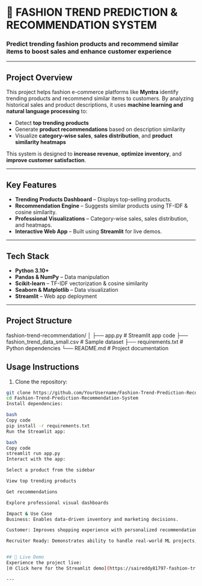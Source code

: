 # 👗 FASHION TREND PREDICTION & RECOMMENDATION SYSTEM
### Predict trending fashion products and recommend similar items to boost sales and enhance customer experience

---

## Project Overview
This project helps fashion e-commerce platforms like **Myntra** identify trending products and recommend similar items to customers. By analyzing historical sales and product descriptions, it uses **machine learning and natural language processing** to:

- Detect **top trending products**
- Generate **product recommendations** based on description similarity
- Visualize **category-wise sales**, **sales distribution**, and **product similarity heatmaps**

This system is designed to **increase revenue**, **optimize inventory**, and **improve customer satisfaction**.

---

## Key Features
- **Trending Products Dashboard** – Displays top-selling products.
- **Recommendation Engine** – Suggests similar products using TF-IDF & cosine similarity.
- **Professional Visualizations** – Category-wise sales, sales distribution, and heatmaps.
- **Interactive Web App** – Built using **Streamlit** for live demos.

---

## Tech Stack
- **Python 3.10+**
- **Pandas & NumPy** – Data manipulation
- **Scikit-learn** – TF-IDF vectorization & cosine similarity
- **Seaborn & Matplotlib** – Data visualization
- **Streamlit** – Web app deployment

---

## Project Structure
fashion-trend-recommendation/
│
├── app.py # Streamlit app code
├── fashion_trend_data_small.csv # Sample dataset
├── requirements.txt # Python dependencies
└── README.md # Project documentation


## Usage Instructions

1. Clone the repository:  
```bash
git clone https://github.com/YourUsername/Fashion-Trend-Prediction-Recommendation-System.git
cd Fashion-Trend-Prediction-Recommendation-System
Install dependencies:

bash
Copy code
pip install -r requirements.txt
Run the Streamlit app:

bash
Copy code
streamlit run app.py
Interact with the app:

Select a product from the sidebar

View top trending products

Get recommendations

Explore professional visual dashboards

Impact & Use Case
Business: Enables data-driven inventory and marketing decisions.

Customer: Improves shopping experience with personalized recommendations.

Recruiter Ready: Demonstrates ability to handle real-world ML projects, data visualization, and web deployment.


## 🔹 Live Demo
Experience the project live:  
[🌐 Click here for the Streamlit demo](https://saireddy81797-fashion-trend-prediction-recommendatio-app-ogkg9z.streamlit.app/)

---
